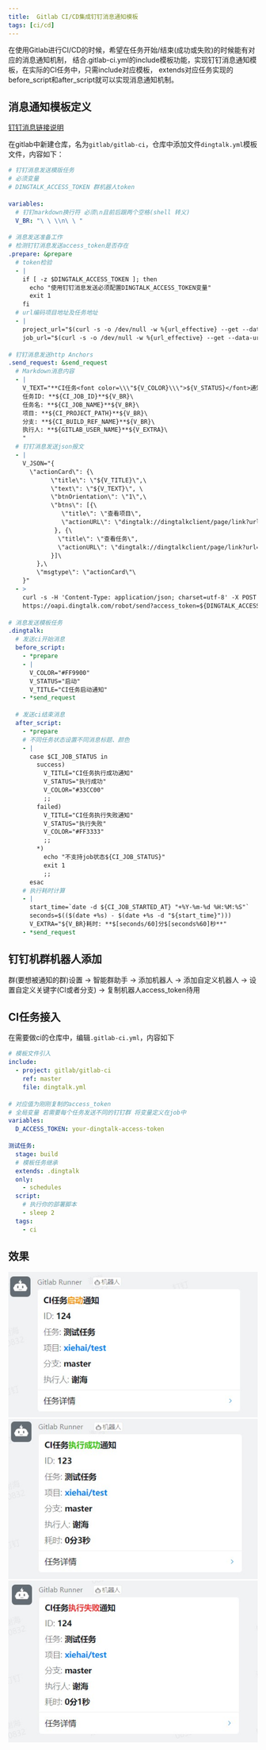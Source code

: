 ```yaml
---
title:  Gitlab CI/CD集成钉钉消息通知模板
tags: [ci/cd]
---
```


在使用Gitlab进行CI/CD的时候，希望在任务开始/结束(成功或失败)的时候能有对应的消息通知机制，
结合.gitlab-ci.yml的include模板功能，实现钉钉消息通知模板，在实际的CI任务中，只需include对应模板，
extends对应任务实现的before_script和after_script就可以实现消息通知机制。

## 消息通知模板定义
[钉钉消息链接说明](https://open.dingtalk.com/document/orgapp-server/message-link-description)

在gitlab中新建仓库，名为`gitlab/gitlab-ci`，仓库中添加文件`dingtalk.yml`模板文件，内容如下：

```yaml
# 钉钉消息发送模版任务
# 必须变量
# DINGTALK_ACCESS_TOKEN 群机器人token

variables:
  # 钉钉markdown换行符 必须\n且前后跟两个空格(shell 转义)
  V_BR: "\ \ \\n\ \ "

# 消息发送准备工作
# 检测钉钉消息发送access_token是否存在
.prepare: &prepare
  # token检验
  - |
    if [ -z $DINGTALK_ACCESS_TOKEN ]; then
      echo "使用钉钉消息发送必须配置DINGTALK_ACCESS_TOKEN变量"
      exit 1
    fi
  # url编码项目地址及任务地址
  - |
    project_url="$(curl -s -o /dev/null -w %{url_effective} --get --data-urlencode "${GITLAB_URL}/${CI_PROJECT_PATH}/-/tree/${CI_BUILD_REF_NAME}" "" || true)"
    job_url="$(curl -s -o /dev/null -w %{url_effective} --get --data-urlencode "${GITLAB_URL}/${CI_PROJECT_PATH}/-/jobs/${CI_JOB_ID}" "" || true)"

# 钉钉消息发送http Anchors
.send_request: &send_request
  # Markdown消息内容
  - |
    V_TEXT="**CI任务<font color=\\\"${V_COLOR}\\\">${V_STATUS}</font>通知**${V_BR}\
    任务ID: **${CI_JOB_ID}**${V_BR}\
    任务名: **${CI_JOB_NAME}**${V_BR}\
    项目: **${CI_PROJECT_PATH}**${V_BR}\
    分支: **${CI_BUILD_REF_NAME}**${V_BR}\
    执行人: **${GITLAB_USER_NAME}**${V_EXTRA}\
    "
  # 钉钉消息发送json报文
  - |
    V_JSON="{
      \"actionCard\": {\
            \"title\": \"${V_TITLE}\",\
            \"text\": \"${V_TEXT}\", \
            \"btnOrientation\": \"1\",\
            \"btns\": [{\
               \"title\": \"查看项目\",
               \"actionURL\": \"dingtalk://dingtalkclient/page/link?url=${project_url##/?}&pc_slide=false\"
             }, {\
              \"title\": \"查看任务\",
              \"actionURL\": \"dingtalk://dingtalkclient/page/link?url=${job_url##/?}&pc_slide=false\"
            }]\
        },\
        \"msgtype\": \"actionCard\"\
    }"
  - >
    curl -s -H 'Content-Type: application/json; charset=utf-8' -X POST 
    https://oapi.dingtalk.com/robot/send?access_token=${DINGTALK_ACCESS_TOKEN} -d "${V_JSON}" -w "\n"

# 消息发送模板任务
.dingtalk:
  # 发送ci开始消息
  before_script:
    - *prepare
    - |
      V_COLOR="#FF9900"
      V_STATUS="启动"
      V_TITLE="CI任务启动通知"
    - *send_request

  # 发送ci结束消息
  after_script:
    - *prepare
    # 不同任务状态设置不同消息标题、颜色
    - |
      case $CI_JOB_STATUS in
        success)
          V_TITLE="CI任务执行成功通知"
          V_STATUS="执行成功"
          V_COLOR="#33CC00"
          ;;
        failed)
          V_TITLE="CI任务执行失败通知"
          V_STATUS="执行失败"
          V_COLOR="#FF3333"
          ;;
        *)
          echo "不支持job状态${CI_JOB_STATUS}"
          exit 1
          ;;
      esac
    # 执行耗时计算
    - |
      start_time=`date -d ${CI_JOB_STARTED_AT} "+%Y-%m-%d %H:%M:%S"`
      seconds=$(($(date +%s) - $(date +%s -d "${start_time}")))
      V_EXTRA="${V_BR}耗时: **$[seconds/60]分$[seconds%60]秒**"
    - *send_request
```

## 钉钉机群机器人添加

群(要想被通知的群)设置 -> 智能群助手 -> 添加机器人 -> 添加自定义机器人 -> 设置自定义关键字(CI或者分支) -> 复制机器人access_token待用

## CI任务接入
在需要做ci的仓库中，编辑`.gitlab-ci.yml`，内容如下

```yaml
# 模板文件引入
include:
  - project: gitlab/gitlab-ci
    ref: master
    file: dingtalk.yml

# 对应值为刚刚复制的access_token
# 全局变量 若需要每个任务发送不同的钉钉群 将变量定义在job中
variables:
  D_ACCESS_TOKEN: your-dingtalk-access-token

测试任务:
  stage: build
  # 模板任务继承
  extends: .dingtalk
  only:
    - schedules
  script:
    # 执行你的部署脚本
    - sleep 2
  tags:
    - ci
```

## 效果

![启动][1]
![成功][2]
![失败][3]

[1]: /assets/2022/02-23/start.jpg
[2]: /assets/2022/02-23/success.jpg
[3]: /assets/2022/02-23/failed.jpg